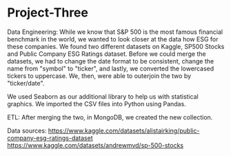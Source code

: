 # Project-Three

Data Engineering: While we know that S&P 500 is the most famous financial benchmark in the world, we wanted to look closer at the data how ESG for these companies. We found two different datasets on Kaggle, SP500 Stocks and Public Company ESG Ratings dataset. Before we could merge the datasets, we had to change the date format to be consistent, change the name from "symbol" to "ticker", and lastly, we converted the lowercased tickers to uppercase. We, then, were able to outerjoin the two by "ticker/date".

We used Seaborn as our additional library to help us with statistical graphics.
We imported the CSV files into Python using Pandas.

ETL: 
After merging the two, in MongoDB, we created the new collection. 

Data sources:
https://www.kaggle.com/datasets/alistairking/public-company-esg-ratings-dataset
https://www.kaggle.com/datasets/andrewmvd/sp-500-stocks

